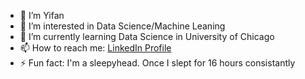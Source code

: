 - 👋 I’m Yifan
- 👀 I’m interested in Data Science/Machine Leaning
- 🌱 I’m currently learning Data Science in University of Chicago
- 📫 How to reach me: [LinkedIn Profile](https://www.linkedin.com/in/yifan-han-6860441b0/)
- ⚡ Fun fact: I'm a sleepyhead. Once I slept for 16 hours consistantly

<!---
Yifan0110/Yifan0110 is a ✨ special ✨ repository because its `README.md` (this file) appears on your GitHub profile.
You can click the Preview link to take a look at your changes.
--->
